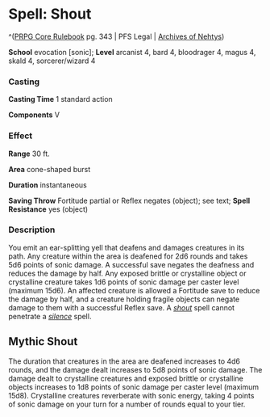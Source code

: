 # Spell: Shout

^([PRPG Core Rulebook][ss-shout] pg. 343 | PFS Legal | [Archives of Nehtys][sn-shout])

**School** evocation [sonic]; **Level** arcanist 4, bard 4, bloodrager 4, magus 4, skald 4, sorcerer/wizard 4

### Casting

**Casting Time** 1 standard action  

**Components** V

### Effect

**Range** 30 ft.  

**Area** cone-shaped burst  

**Duration** instantaneous  

**Saving Throw** Fortitude partial or Reflex negates (object); see text; **Spell Resistance** yes (object)

### Description

You emit an ear-splitting yell that deafens and damages creatures in its path. Any creature within the area is deafened for 2d6 rounds and takes 5d6 points of sonic damage. A successful save negates the deafness and reduces the damage by half. Any exposed brittle or crystalline object or crystalline creature takes 1d6 points of sonic damage per caster level (maximum 15d6). An affected creature is allowed a Fortitude save to reduce the damage by half, and a creature holding fragile objects can negate damage to them with a successful Reflex save. A _[shout]_ spell cannot penetrate a _[silence]_ spell.

## Mythic Shout

The duration that creatures in the area are deafened increases to 4d6 rounds, and the damage dealt increases to 5d8 points of sonic damage. The damage dealt to crystalline creatures and exposed brittle or crystalline objects increases to 1d8 points of sonic damage per caster level (maximum 15d8). Crystalline creatures reverberate with sonic energy, taking 4 points of sonic damage on your turn for a number of rounds equal to your tier.

[ss-shout]: http://paizo.com/pathfinderRPG/v57
[sn-shout]: http://www.archivesofnethys.com/SpellDisplay.aspx?ItemName=Shout
[silence]: http://www.archivesofnethys.com/SpellDisplay.aspx?ItemName=silence
[shout]: http://www.archivesofnethys.com/SpellDisplay.aspx?ItemName=shout